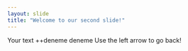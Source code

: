 ```yaml
---
layout: slide
title: "Welcome to our second slide!"
---
```

Your text ++deneme deneme
Use the left arrow to go back!

